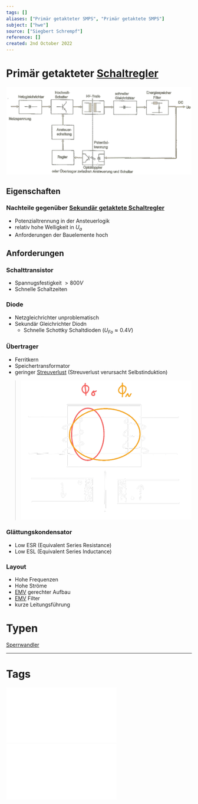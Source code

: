 ```yaml
---
tags: []
aliases: ["Primär getakteter SMPS", "Primär getaktete SMPS"]
subject: ["hwe"]
source: ["Siegbert Schrempf"]
reference: []
created: 2nd October 2022
---
```


# Primär getakteter [Schaltregler](Schaltnetzteil.md)
![PrimGetaktSMPS](../../assets/PrimGetaktSMPS.png)
## Eigenschaften
### Nachteile gegenüber [Sekundär getaktete Schaltregler](Sekundär%20getaktete%20Schaltregler.md)
- Potenzialtrennung in der Ansteuerlogik
- relativ hohe Welligkeit in $U_{a}$
- Anforderungen der Bauelemente hoch
## Anforderungen
### Schalttransistor
- Spannugsfestigkeit  $>800V$
- Schnelle Schaltzeiten
### Diode
- Netzgleichrichter unproblematisch
- Sekundär Gleichrichter Diodn
	- Schnelle Schottky Schaltdioden ($U_{Fo} \approx 0.4V$)
### Übertrager
- Ferritkern
- Speichertransformator
- geringer [Streuverlust](../../hf-technik/ksn%20(5)/Streuparameter.md) (Streuverlust verursacht Selbstinduktion)
>![325](../assets/Trafo-Streuung.png)
### Glättungskondensator
- Low ESR (Equivalent Series Resistance)
- Low ESL (Equivalent Series Inductance)

### Layout
- Hohe Frequenzen
- Hohe Ströme
- [EMV](../Elektromagnetische%20Verträglichkeit.md) gerechter Aufbau
- [EMV](../Elektromagnetische%20Verträglichkeit.md) Filter
- kurze Leitungsführung

# Typen
[Sperrwandler](Sperrwandler.md)

---
# Tags
![SMPS_intro](../assets/pdf/SMPS_intro.pdf)
![Schaltnetzteile_Schmidt-Walter](../assets/pdf/Schaltnetzteile_Schmidt-Walter.pdf)